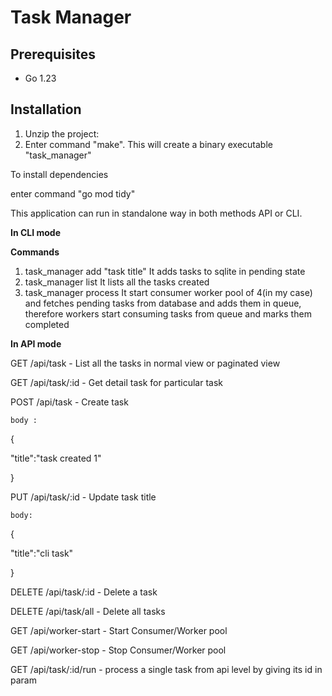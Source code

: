 # Task Manager

## Prerequisites

- Go 1.23

## Installation

1. Unzip the project:
2. Enter command "make". This will create a binary executable "task_manager"

To install dependencies

enter command "go mod tidy"

This application can run in standalone way in both methods API or CLI.

**In CLI mode**

**Commands**

1. task_manager add "task title"
   It adds tasks to sqlite in pending state
2. task_manager list
   It lists all the tasks created
3. task_manager process
   It start consumer worker pool of 4(in my case) and fetches pending tasks from database and adds them in queue, therefore workers start consuming tasks from queue and marks them completed

**In API mode**

GET /api/task - List all the tasks in normal view or paginated view

GET /api/task/:id - Get detail task for particular task

POST /api/task - Create task

    body :

{

"title":"task created 1"

}

PUT /api/task/:id - Update task title

    body:

{

"title":"cli task"

}

DELETE /api/task/:id - Delete a task

DELETE /api/task/all - Delete all tasks

GET /api/worker-start - Start Consumer/Worker pool

GET /api/worker-stop - Stop Consumer/Worker pool

GET /api/task/:id/run - process a single task from api level by giving its id in param
